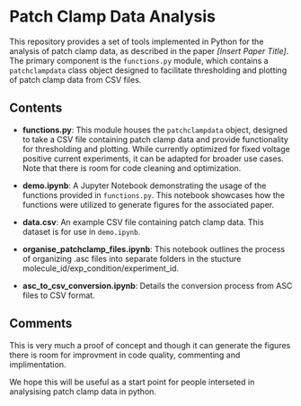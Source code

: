 # Patch Clamp Data Analysis

This repository provides a set of tools implemented in Python for the analysis of patch clamp data, as described in the paper *[Insert Paper Title]*. The primary component is the `functions.py` module, which contains a `patchclampdata` class object designed to facilitate thresholding and plotting of patch clamp data from CSV files.
## Contents

- **functions.py**: This module houses the `patchclampdata` object, designed to take a CSV file containing patch clamp data and provide functionality for thresholding and plotting. While currently optimized for fixed voltage positive current experiments, it can be adapted for broader use cases. Note that there is room for code cleaning and optimization.

- **demo.ipynb**: A Jupyter Notebook demonstrating the usage of the functions provided in `functions.py`. This notebook showcases how the functions were utilized to generate figures for the associated paper.

- **data.csv**: An example CSV file containing patch clamp data. This dataset is for use in `demo.ipynb`.

- **organise_patchclamp_files.ipynb**: This notebook outlines the process of organizing .asc files into separate folders in the stucture molecule_id/exp_condition/experiment_id.

- **asc_to_csv_conversion.ipynb**: Details the conversion process from ASC files to CSV format. 

## Comments

This is very much a proof of concept and though it can generate the figures there is room for improvment in code quality, commenting and implimentation.

We hope this will be useful as a start point for people interseted in analysising patch clamp data in python.

